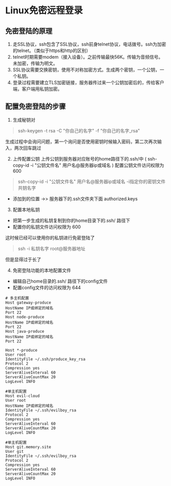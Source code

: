 #  Linux免密远程登录

## 免密登陆的原理
1. 走SSL协议，ssh包含了SSL协议，ssh前身telnet协议，电话拨号。ssh为加密的telnet。（类似于https和http的区别）
2. telnet时期需要modem（接入设备）。之前传输最快56K。传输为音频信号。未加密，传输为明文。
3. SSL协议需要交换密钥，使用不对称加密方式。生成两个密钥，一个公钥，一个私钥。
4. 登录过程需要建立TLS加密链接，服务器传过来一个公钥加密后的，传给客户端，客户端用私钥加密。


## 配置免密登陆的步骤

1. 生成秘钥对

>ssh-keygen -t rsa -C "你自己的名字" -f "你自己的名字_rsa"

生成过程中会询问问题，第一个询问是否使用密钥时候输入密码，第二次再次输入，两次回车跳过

2. 上传配置公钥 
上传公钥到服务器对应账号的home路径下的.ssh/中 ( ssh-copy-id -i "公钥文件名" 用户名@服务器ip或域名 ) 配置公钥文件访问权限为 600
>ssh-copy-id -i "公钥文件名" 用户名@服务器ip或域名
-i指定你的密钥文件  共钥名字

* 添加到的位置
->> 服务器下的.ssh文件夹下面 authorized.keys
3. 配置本地私钥 

* 把第一步生成的私钥复制到你的home目录下的.ssh/ 路径下 
* 配置你的私钥文件访问权限为 600

这时候已经可以使用你的私钥进行免密登陆了

>ssh -i 私钥名字 root@服务器地址

但是显得过于长了

4. 免密登陆功能的本地配置文件

* 编辑自己home目录的.ssh/ 路径下的config文件 
* 配置config文件的访问权限为 644

```
# 多主机配置
Host gateway-produce
HostName IP或绑定的域名
Port 22
Host node-produce
HostName IP或绑定的域名
Port 22
Host java-produce
HostName IP或绑定的域名
Port 22

Host *-produce
User root
IdentityFile ~/.ssh/produce_key_rsa
Protocol 2
Compression yes
ServerAliveInterval 60
ServerAliveCountMax 20
LogLevel INFO

#单主机配置
Host evil-cloud
User root
HostName IP或绑定的域名
IdentityFile ~/.ssh/evilboy_rsa
Protocol 2
Compression yes
ServerAliveInterval 60
ServerAliveCountMax 20
LogLevel INFO

#单主机配置
Host git.memory.site
User git
IdentityFile ~/.ssh/evilboy_rsa
Protocol 2
Compression yes
ServerAliveInterval 60
ServerAliveCountMax 20
LogLevel INFO
```